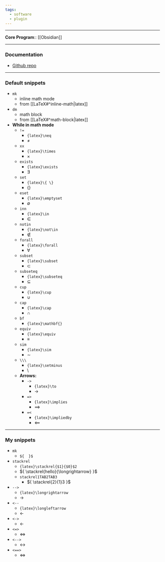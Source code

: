 ```yaml
---
tags:
  - software
  - plugin
---
```

---

**Core Program**:: [[Obsidian]]

---

### Documentation

- [Github repo](https://github.com/artisticat1/obsidian-latex-suite)

---

### Default snippets

- `mk`
	- inline math mode
	- from [[LaTeX#^inline-math|latex]]
- `dm`
	- math block
	- from [[LaTeX#^math-block|latex]]
- **While in math mode**
	- `!=`
		- `{latex}\neq`
		- $\neq$
	- `xx`
		- `{latex}\times`
		- $\times$
	- `exists`
		- `{latex}\exists`
		- ${ \exists }$
	- `set`
		- `{latex}\{ \}`
		- $\{ \}$
	- `eset`
		- `{latex}\emptyset`
		- $\emptyset$
	- `inn`
		- `{latex}\in`
		- $\in$
	- `notin`
		- `{latex}\not\in`
		- $\not\in$
	- `forall`
		- `{latex}\forall`
		- $\forall$
	- `subset`
		- `{latex}\subset`
		- $\subset$
	- `subseteq`
		- `{latex}\subseteq`
		- $\subseteq$
	- `cup`
		- `{latex}\cup`
		- $\cup$
	- `cap`
		- `{latex}\cap`
		- $\cap$
	- `bf`
		- `{latex}\mathbf{}`
	- `equiv`
		- `{latex}\equiv`
		- $\equiv$
	- `sim`
		- `{latex}\sim`
		- $\sim$
	- `\\\`
		- `{latex}\setminus`
		- $\setminus$
	- **Arrows:**
		- `->`
			- `{latex}\to`
			- ${ \to }$
		- `=>`
			- `{latex}\implies`
			- ${ \implies }$
		- `=<`
			- `{latex}\impliedby`
			- ${ \impliedby }$

---

### My snippets

- `mk`
	- `${  }$`
- `stackrel`
	- `{latex}\stackrel{$1}{$0}$2`
	- ${ \stackrel{hello}{\longrightarrow} }$
	- `stackrel1TAB2TAB3`
		- ${ \stackrel{2}{1}3 }$
- `-->`
	- `{latex}\longrightarrow`
	- ${ \longrightarrow }$
- `<--`
	- `{latex}\longleftarrow`
	- ${ \longleftarrow }$
- `<->`
	- ${ \leftarrow }$
- `<=>`
	- ${ \Leftrightarrow }$
- `<-->`
	- ${ \longleftrightarrow }$
- `<==>`
	- ${ \Longleftrightarrow }$